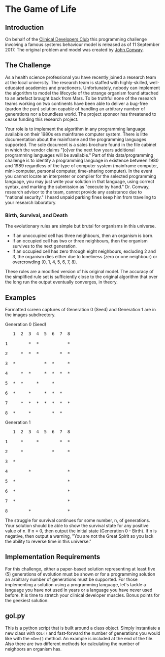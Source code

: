 # The Game of Life

## Introduction

On behalf of the [Clinical Developers Club](https://clinicaldevelopers.org)
this programming challenge involving a famous systems behaviour model is
released as of 11 September 2017. The original problem and model was created by
[John Conway](https://en.wikipedia.org/wiki/Conway%27s_Game_of_Life).

## The Challenge

As a health science professional you have recently joined a research team at
the local university. The research team is staffed with highly-skilled,
well-educated academics and practioners. Unfortunately, nobody can implement
the algorithm to model the lifecycle of the strange organism found attached to
an artefact brought back from Mars. To be truthful none of the research teams
working on two continents have been able to deliver a bug-free (pardon the pun)
solution capable of handling an arbitrary number of generations nor a boundless
world. The project sponsor has threatened to cease funding this research
project.

Your role is to implement the algorithm in any programming language available on
their 1980s era mainframe computer system. There is litte documentation about
the mainframe and the programming languages supported. The sole document is a
sales brochure found in the file cabinet in which the vendor claims "[o]ver the
next few years additional programming languages will be available." Part of
this data/programming challenge is to identify a programming language in
existence between 1980 and 1989 regardless of the type of computer system
(mainframe computer, mini-computer, personal computer, time-sharing computer).
In the event you cannot locate an interpreter or compiler for the selected
programming language, you may just write your solution in that language, using
correct syntax, and marking the submission as "execute by hand." Dr. Conway,
research advisor to the team, cannot provide any assistance due to "national
security." I heard unpaid parking fines keep him from traveling to your
research laboratory.

### Birth, Survival, and Death

The evolutionary rules are simple but brutal for organisms in this universe.

- If an unoccupied cell has three neighbours, then an organism is born.
- If an occupied cell has two or three neighbours, then the organism survives to the next generation.
- If an occupied cell has zero through eight neighbours, excluding 2 and 3, the organism dies either due to loneliness (zero or one neighbour) or overcrowding (0, 1, 4, 5, 6, 7, 8).

These rules are a modified version of his original model. The accuracy of the
simplified rule set is sufficiently close to the original algorithm that over
the long run the output eventually converges, in theory.

## Examples

Formatted screen captures of Generation 0 (Seed) and Generation 1 are in the
images subdirectory.

Generation 0 (Seed)

<pre>
   1  2  3  4  5  6  7  8

1        *  *           *

2     *  *  *        *  *

3  *           *  *     *

4     *  *     *  *  *  *

5  *  *     *     *  

6  *     *     *  *  *  

7     *  *  *  *  *  *  *

8  *     *        *  *
</pre>

Generation 1

<pre>
   1  2  3  4  5  6  7  8

1     *     *        *  *

2     *           *     *

3  *

4        *              *

5  *                    *

6  *                    *

7  *                    *

8        *              *
</pre>

The struggle for survival continues for some number, n, of generations. Your
solution should be able to show the survival state for any positive value of n.
If n = 0, then output the initial state (Generation 0 - Birth). If n is
negative, then output a warning, "You are not the Great Spirit so you lack the
ability to reverse time in this universe."

## Implementation Requirements

For this challenge, either a paper-based solution representing at least five
(5) generations of evolution must be shown or for a programming solution an
arbitrary number of generations must be supported. For those implementing a
solution using a programming language, let's tackle a language you have not
used in years or a language you have never used before. It is time to stretch
your clinical developer muscles. Bonus points for the geekiest solution.

## gol.py

This is a python script that is built around a class object. Simply instantiate
a new class with `QOL()` and fast-forward the number of generations you would
like with the `nGen()` method. An example is included at the end of the file.
Also there are two different methods for calculating the number of neighbors
an organism has.
